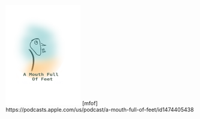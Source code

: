 
<img src="https://github.com/philopaszoon/mfof/blob/master/IMG_0327.PNG" width="200"/>
[mfof] https://podcasts.apple.com/us/podcast/a-mouth-full-of-feet/id1474405438
